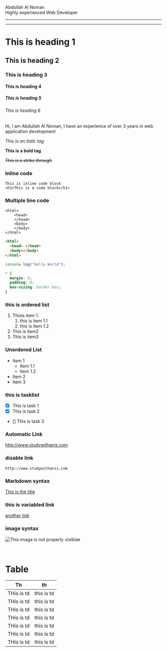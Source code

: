 <!-- mark down tutorial  -->

Abdullah Al Noman  
Highly experienced Web Developer

---

---

# This is heading 1

## This is heading 2

### This is heading 3

#### This is heading 4

##### This is heading 5

###### This is heading 6

<p>
Hi, I am Abdullah Al Noman, I have an experience of over 3 years in web application development</p>

_This is an italic tag_

**This is a bold tag**

~~This is a strike through~~

### Inline code

`This is inline code block`  
`<h1>This is a code block</h1>`

### Multiple line code

```
<html>
    <head>
    </head>
    <body>
    </body>
</html>
```

```html
<html>
  <head> </head>
  <body></body>
</html>
```

```javascript
console.log("Hello World");
```

```css
* {
  margin: 0;
  padding: 0;
  box-sizing: border-box;
}
```

### this is ordered list

1. Thisis item 1.
   1. this is item 1.1
   2. this is item 1.2
2. This is item2
3. This is item3

### Unordered List

- Item 1
  - Item 1.1
  - Item 1.2
- Item 2
- Item 3

### this is tasklist

- [x] This is task 1
- [x] This is task 2
- [] This is task 3

### Automatic Link

http://www.studywithanis.com

### disable link

`http://www.studywithanis.com`

### Markdown syntax

[This is the title](http://www.studywithanis.com)

### this is variabled link

[another link][link]

<!-- variable here  -->

[link]: http://www.studywithanis.com

<!--  -->

### image syntax

![This image is not properly visiblae](https://t4.ftcdn.net/jpg/02/73/01/59/360_F_273015935_9MTGBh6wMum5GfUWqBpMZmJPYC7OxUTx.jpg)

<br />

# Table

| Th         | th         |
| ---------- | ---------- |
| THis is td | this is td |
| THis is td | this is td |
| THis is td | this is td |
| THis is td | this is td |
| THis is td | this is td |
| THis is td | this is td |
| THis is td | this is td |
